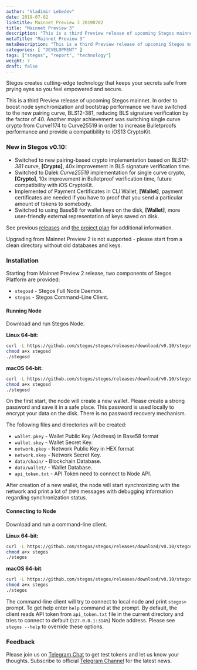 ```yaml
---
author: "Vladimir Lebedev"
date: 2019-07-02
linktitle: Mainnet Preview 3 20190702
title: "Mainnet Preview 3"
description: "This is a third Preview release of upcoming Stegos mainnet."
metaTitle: "Mainnet Preview 3"
metaDescription: "This is a third Preview release of upcoming Stegos mainnet."
categories: [ "DEVELOPMENT" ]
tags: ["stegos", "report", "technology"]
weight: 7
draft: false
---
```


Stegos creates cutting-edge technology that keeps your secrets safe from prying eyes so you feel empowered and secure.

This is a third Preview release of upcoming Stegos mainnet. In order to boost node synchronization and bootstrap performance we have switched to the new pairing curve, BLS12-381, reducing BLS signature verification by the factor of 40. Another major achievement was switching single curve crypto from Curve1174 to Curve25519 in order to increase Bulletproofs performance and provide a compatibility to iOS13 CryptoKit.

### New in Stegos v0.10:

- Switched to new pairing-based crypto implementation based on *BLS12-381* curve, **[Crypto]**, 40x improvement in BLS signature verification time.
- Switched to Dalek *Curve25519* implementation for single curve crypto, **[Crypto]**, 10x improvement in Bulletproof verification time, future compatibility with iOS CryptoKit.
- Implemented of Payment Certificates in CLI Wallet, **[Wallet]**, payment certificates are needed if you have to proof that you send a particular amount of tokens to somebody.
- Switched to using Base58 for wallet keys on the disk, **[Wallet]**, more user-friendly external representation of keys saved on disk.

See previous [releases](https://github.com/stegos/stegos/releases) and [the project plan](https://github.com/stegos/stegos/wiki/project-plan#sprint19) for additional information.

Upgrading from Mainnet Preview 2 is not supported - please start from a clean directory without old databases and keys.

### Installation

Starting from Mainnet Preview 2 release, two components of Stegos Platform are provided:

 - `stegosd` - Stegos Full Node Daemon.
 - `stegos` - Stegos Command-Line Client.

#### Running Node

Download and run Stegos Node.

**Linux 64-bit:**

```bash
curl -L https://github.com/stegos/stegos/releases/download/v0.10/stegosd-linux-x64 -o stegosd
chmod a+x stegosd
./stegosd
```

**macOS 64-bit:**

```bash
curl -L https://github.com/stegos/stegos/releases/download/v0.10/stegosd-macos-x64 -o stegosd
chmod a+x stegosd
./stegosd
```

On the first start, the node will create a new wallet. Please create a strong password and save it in a safe place. This password is used locally to encrypt your data on the disk. There is no password recovery mechanism.

The following files and directories will be created:

- `wallet.pkey` - Wallet Public Key (Address) in Base58 format
- `wallet.skey` - Wallet Secret Key.
- `network.pkey` - Network Public Key in HEX format
- `network.skey` - Network Secret Key.
- `data/chain/` - Blockchain Database.
- `data/wallet/` - Wallet Database.
- `api_token.txt` - API Token need to connect to Node API.

After creation of a new wallet, the node will start synchronizing with the network and print a lot of `INFO` messages with debugging information regarding synchronization status.

#### Connecting to Node

Download and run a command-line client.

**Linux 64-bit:**

```bash
curl -L https://github.com/stegos/stegos/releases/download/v0.10/stegos-linux-x64 -o stegos
chmod a+x stegos
./stegos
```

**macOS 64-bit**:

```bash
curl -L https://github.com/stegos/stegos/releases/download/v0.10/stegos-macos-x64 -o stegos
chmod a+x stegos
./stegos
```

The command-line client will try to connect to local node and print `stegos>` prompt. To get help enter `help` command at the prompt. By default, the client reads API token from `api_token.txt` file in the current directory and tries to connect to default (`127.0.0.1:3145`) Node address. Please see `stegos --help` to override these options.

### Feedback

Please join us on [Telegram Chat](https://stg.to/tgc) to get test tokens and let us know your thoughts.
Subscribe to official [Telegram Channel](https://stg.to/tgn) for the latest news.

